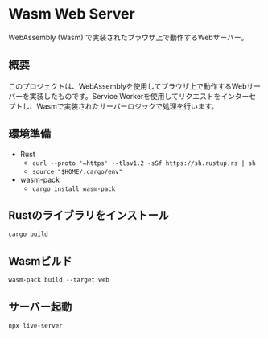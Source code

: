 # Wasm Web Server

WebAssembly (Wasm) で実装されたブラウザ上で動作するWebサーバー。

## 概要

このプロジェクトは、WebAssemblyを使用してブラウザ上で動作するWebサーバーを実装したものです。Service Workerを使用してリクエストをインターセプトし、Wasmで実装されたサーバーロジックで処理を行います。

## 環境準備
- Rust
    - ```curl --proto '=https' --tlsv1.2 -sSf https://sh.rustup.rs | sh```
    - ```source "$HOME/.cargo/env"```
- wasm-pack
    - ```cargo install wasm-pack```
 
## Rustのライブラリをインストール
```cargo build```

## Wasmビルド
```wasm-pack build --target web```

## サーバー起動
```npx live-server```
